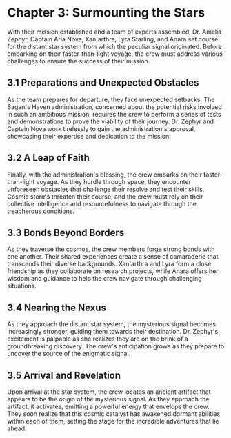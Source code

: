 # Chapter 3: Surmounting the Stars

With their mission established and a team of experts assembled, Dr. Amelia Zephyr, Captain Aria Nova, Xan'arthra, Lyra Starling, and Anara set course for the distant star system from which the peculiar signal originated. Before embarking on their faster-than-light voyage, the crew must address various challenges to ensure the success of their mission.

## 3.1 Preparations and Unexpected Obstacles

As the team prepares for departure, they face unexpected setbacks. The Sagan's Haven administration, concerned about the potential risks involved in such an ambitious mission, requires the crew to perform a series of tests and demonstrations to prove the viability of their journey. Dr. Zephyr and Captain Nova work tirelessly to gain the administration's approval, showcasing their expertise and dedication to the mission.

## 3.2 A Leap of Faith

Finally, with the administration's blessing, the crew embarks on their faster-than-light voyage. As they hurdle through space, they encounter unforeseen obstacles that challenge their resolve and test their skills. Cosmic storms threaten their course, and the crew must rely on their collective intelligence and resourcefulness to navigate through the treacherous conditions.

## 3.3 Bonds Beyond Borders

As they traverse the cosmos, the crew members forge strong bonds with one another. Their shared experiences create a sense of camaraderie that transcends their diverse backgrounds. Xan'arthra and Lyra form a close friendship as they collaborate on research projects, while Anara offers her wisdom and guidance to help the crew navigate through challenging situations.

## 3.4 Nearing the Nexus

As they approach the distant star system, the mysterious signal becomes increasingly stronger, guiding them towards their destination. Dr. Zephyr's excitement is palpable as she realizes they are on the brink of a groundbreaking discovery. The crew's anticipation grows as they prepare to uncover the source of the enigmatic signal.

## 3.5 Arrival and Revelation

Upon arrival at the star system, the crew locates an ancient artifact that appears to be the origin of the mysterious signal. As they approach the artifact, it activates, emitting a powerful energy that envelops the crew. They soon realize that this cosmic catalyst has awakened dormant abilities within each of them, setting the stage for the incredible adventures that lie ahead.